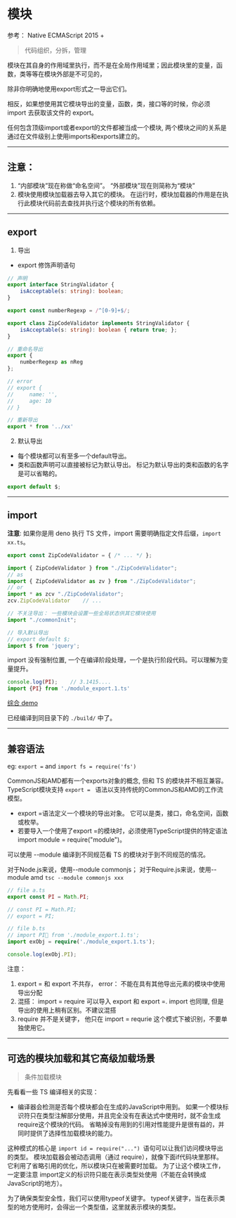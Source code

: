 # 模块

参考： Native ECMAScript 2015 +

> 代码组织，分拆，管理

模块在其自身的作用域里执行，而不是在全局作用域里；因此模块里的变量，函数，类等等在模块外部是不可见的，

除非你明确地使用export形式之一导出它们。

相反，如果想使用其它模块导出的变量，函数，类，接口等的时候，你必须 import 去获取该文件的 export。

任何包含顶级import或者export的文件都被当成一个模块, 两个模块之间的关系是通过在文件级别上使用imports和exports建立的。


---


## 注意：

1. “内部模块”现在称做“命名空间”。 “外部模块”现在则简称为“模块”
2. 模块使用模块加载器去导入其它的模块。 在运行时，模块加载器的作用是在执行此模块代码前去查找并执行这个模块的所有依赖。


---


## export

1. 导出
- export 修饰声明语句

```typescript
// 声明
export interface StringValidator {
    isAcceptable(s: string): boolean;
}

export const numberRegexp = /^[0-9]+$/;

export class ZipCodeValidator implements StringValidator {
    isAcceptable(s: string): boolean { return true; };
}

// 重命名导出
export {
    numberRegexp as nReg
};

// error
// export {
//     name: '',
//     age: 10
// }

// 重新导出
export * from '../xx'
```

2. 默认导出

- 每个模块都可以有至多一个default导出。
- 类和函数声明可以直接被标记为默认导出。 标记为默认导出的类和函数的名字是可以省略的。

```typescript
export default $;
```


---


## import

__注意__: 如果你是用 deno 执行 TS 文件，import 需要明确指定文件后缀，`import xx.ts`。

```typescript
export const ZipCodeValidator = { /* ... */ };

import { ZipCodeValidator } from "./ZipCodeValidator";
// as
import { ZipCodeValidator as zv } from "./ZipCodeValidator";
// or
import * as zcv "./ZipCodeValidator";
zcv.ZipCodeValidator    // ...

// 不关注导出： 一些模块会设置一些全局状态供其它模块使用
import "./commonInit";

// 导入默认导出
// export default $;
import $ from 'jquery';
```

import 没有强制位置, 一个在编译阶段处理，一个是执行阶段代码。可以理解为变量提升。
```typescript
console.log(PI);    // 3.1415....
import {PI} from './module_export.1.ts'
```


[综合 demo](./code/module/demo/main.ts)

已经编译到同目录下的 `./build/` 中了。


---

## 兼容语法

eg: `export =`  and `import fs = require('fs')`

CommonJS和AMD都有一个exports对象的概念, 但和 TS 的模块并不相互兼容。 TypeScript模块支持 `export = ` 语法以支持传统的CommonJS和AMD的工作流模型。

- export =语法定义一个模块的导出对象。 它可以是类，接口，命名空间，函数或枚举。
- 若要导入一个使用了export =的模块时，必须使用TypeScript提供的特定语法import module = require("module")。

可以使用 --module 编译到不同规范看 TS 的模块对于到不同规范的情况。

对于Node.js来说，使用--module commonjs； 对于Require.js来说，使用--module amd   `tsc --module commonjs xxx`

```typescript
// file a.ts
export const PI = Math.PI;

// const PI = Math.PI;
// export = PI;

// file b.ts
// import PI from './module_export.1.ts';
import exObj = require('./module_export.1.ts');

console.log(exObj.PI);
```

注意：
1. export = 和 export 不共存， error： 不能在具有其他导出元素的模块中使用导出分配
2. 混搭： import = require 可以导入 export 和 export =. import 也同理, 但是导出的使用上稍有区别。不建议混搭
3. require 并不是关键字， 他只在 import = requrie 这个模式下被识别，不要单独使用它。



---


## 可选的模块加载和其它高级加载场景

> 条件加载模块

先看看一些 TS 编译相关的实现：

- 编译器会检测是否每个模块都会在生成的JavaScript中用到。 如果一个模块标识符只在类型注解部分使用，并且完全没有在表达式中使用时，就不会生成 require这个模块的代码。 省略掉没有用到的引用对性能提升是很有益的，并同时提供了选择性加载模块的能力。

这种模式的核心是 `import id = require("...") `语句可以让我们访问模块导出的类型。 模块加载器会被动态调用（通过 require），就像下面if代码块里那样。 它利用了省略引用的优化，所以模块只在被需要时加载。 为了让这个模块工作，一定要注意 import定义的标识符只能在表示类型处使用（不能在会转换成JavaScript的地方）。

为了确保类型安全性，我们可以使用typeof关键字。 typeof关键字，当在表示类型的地方使用时，会得出一个类型值，这里就表示模块的类型。

